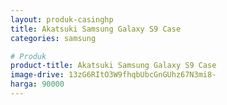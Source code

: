 ```yaml
---
layout: produk-casinghp
title: Akatsuki Samsung Galaxy S9 Case
categories: samsung

# Produk
product-title: Akatsuki Samsung Galaxy S9 Case
image-drive: 13zG6RItO3W9fhqbUbcGnGUhz67N3mi8-
harga: 90000
---
```

